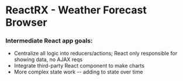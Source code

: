 # ReactRX - Weather Forecast Browser

### Intermediate React app goals:

* Centralize all logic into reducers/actions; React only responsible for showing data, no AJAX reqs
* Integrate third-party React component to make charts
* More complex state work -- adding to state over time

